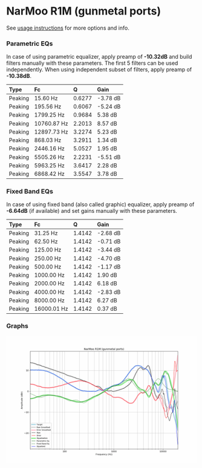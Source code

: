 # NarMoo R1M (gunmetal ports)
See [usage instructions](https://github.com/jaakkopasanen/AutoEq#usage) for more options and info.

### Parametric EQs
In case of using parametric equalizer, apply preamp of **-10.32dB** and build filters manually
with these parameters. The first 5 filters can be used independently.
When using independent subset of filters, apply preamp of **-10.38dB**.

| Type    | Fc          |      Q | Gain     |
|:--------|:------------|:-------|:---------|
| Peaking | 15.60 Hz    | 0.6277 | -3.78 dB |
| Peaking | 195.56 Hz   | 0.6067 | -5.24 dB |
| Peaking | 1799.25 Hz  | 0.9684 | 5.38 dB  |
| Peaking | 10760.87 Hz | 2.2013 | 8.57 dB  |
| Peaking | 12897.73 Hz | 3.2274 | 5.23 dB  |
| Peaking | 868.03 Hz   | 3.2911 | 1.34 dB  |
| Peaking | 2446.16 Hz  | 5.0527 | 1.95 dB  |
| Peaking | 5505.26 Hz  | 2.2231 | -5.51 dB |
| Peaking | 5963.25 Hz  | 3.6417 | 2.28 dB  |
| Peaking | 6868.42 Hz  | 3.5547 | 3.78 dB  |

### Fixed Band EQs
In case of using fixed band (also called graphic) equalizer, apply preamp of **-6.64dB**
(if available) and set gains manually with these parameters.

| Type    | Fc          |      Q | Gain     |
|:--------|:------------|:-------|:---------|
| Peaking | 31.25 Hz    | 1.4142 | -2.68 dB |
| Peaking | 62.50 Hz    | 1.4142 | -0.71 dB |
| Peaking | 125.00 Hz   | 1.4142 | -3.44 dB |
| Peaking | 250.00 Hz   | 1.4142 | -4.70 dB |
| Peaking | 500.00 Hz   | 1.4142 | -1.17 dB |
| Peaking | 1000.00 Hz  | 1.4142 | 1.90 dB  |
| Peaking | 2000.00 Hz  | 1.4142 | 6.18 dB  |
| Peaking | 4000.00 Hz  | 1.4142 | -2.83 dB |
| Peaking | 8000.00 Hz  | 1.4142 | 6.27 dB  |
| Peaking | 16000.01 Hz | 1.4142 | 0.37 dB  |

### Graphs
![](./NarMoo%20R1M%20(gunmetal%20ports).png)